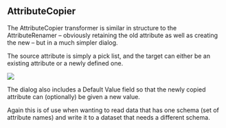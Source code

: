 ## AttributeCopier ##
The AttributeCopier transformer is similar in structure to the AttributeRenamer – obviously retaining the old attribute as well as creating the new – but in a much simpler dialog.

The source attribute is simply a pick list, and the target can either be an existing attribute or a newly defined one.

![](https://raw.githubusercontent.com/FMEEvangelist/FME-Desktop-Basic-Training-Manual-Images/master/Img5.17.AttributeCopierCopy.jpg)

The dialog also includes a Default Value field so that the newly copied attribute can (optionally) be given a new value.

Again this is of use when wanting to read data that has one schema (set of attribute names) and write it to a dataset that needs a different schema.